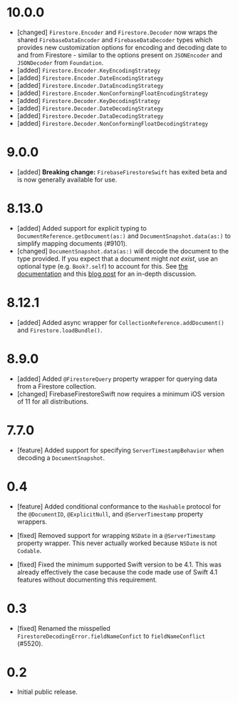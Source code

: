 # 10.0.0
- [changed] `Firestore.Encoder` and `Firestore.Decoder` now wraps the shared `FirebaseDataEncoder` and `FirebaseDataDecoder` types which provides new customization options for encoding and decoding date to and from Firestore - similar to the options present on `JSONEncoder` and `JSONDecoder` from `Foundation`.
- [added] `Firestore.Encoder.KeyEncodingStrategy`
- [added] `Firestore.Encoder.DateEncodingStrategy`
- [added] `Firestore.Encoder.DataEncodingStrategy`
- [added] `Firestore.Encoder.NonConformingFloatEncodingStrategy`
- [added] `Firestore.Decoder.KeyDecodingStrategy`
- [added] `Firestore.Decoder.DateDecodingStrategy`
- [added] `Firestore.Decoder.DataDecodingStrategy`
- [added] `Firestore.Decoder.NonConformingFloatDecodingStrategy`

# 9.0.0
- [added] **Breaking change:** `FirebaseFirestoreSwift` has exited beta and is
  now generally available for use.

# 8.13.0
- [added] Added support for explicit typing to `DocumentReference.getDocument(as:)`
  and `DocumentSnapshot.data(as:)` to simplify mapping documents (#9101).
- [changed] `DocumentSnapshot.data(as:)` will decode the document to the type
  provided. If you expect that a document might *not exist*, use an optional
  type (e.g. `Book?.self`) to account for this. See
  [the documentation](https://firebase.google.com/docs/firestore/query-data/get-data#custom_objects)
  and this [blog post](https://peterfriese.dev/posts/firestore-codable-the-comprehensive-guide/#mapping-simple-types-using-codable)
  for an in-depth discussion.

# 8.12.1
- [added] Added async wrapper for `CollectionReference.addDocument()` and
  `Firestore.loadBundle()`.

# 8.9.0
- [added] Added `@FirestoreQuery` property wrapper for querying data from a
  Firestore collection.
- [changed] FirebaseFirestoreSwift now requires a minimum iOS version of 11 for
  all distributions.

# 7.7.0
- [feature] Added support for specifying `ServerTimestampBehavior` when
  decoding a `DocumentSnapshot`.

# 0.4
- [feature] Added conditional conformance to the `Hashable` protocol for the
  `@DocumentID`, `@ExplicitNull`, and `@ServerTimestamp` property wrappers.

- [fixed] Removed support for wrapping `NSDate` in a `@ServerTimestamp`
  property wrapper. This never actually worked because `NSDate` is not
  `Codable`.
- [fixed] Fixed the minimum supported Swift version to be 4.1. This was already
  effectively the case because the code made use of Swift 4.1 features without
  documenting this requirement.

# 0.3
- [fixed] Renamed the misspelled `FirestoreDecodingError.fieldNameConfict` to
  `fieldNameConflict` (#5520).

# 0.2
- Initial public release.

